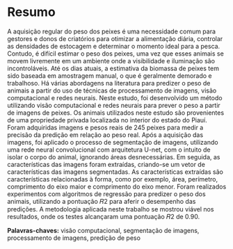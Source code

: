 # Resumo

A aquisição regular do peso dos peixes é uma necessidade comum para gestores
e donos de criatórios para otimizar a alimentação diária, controlar as densidades de
estocagem e determinar o momento ideal para a pesca. Contudo, é difícil estimar o
peso dos peixes, uma vez que esses animais se movem livremente em um ambiente
onde a visibilidade e iluminação são incontroláveis. Até os dias atuais, a estimativa
da biomassa de peixes tem sido baseada em amostragem manual, o que é geralmente
demorado e trabalhoso. Há várias abordagens na literatura para predizer o peso de
animais a partir do uso de técnicas de processamento de imagens, visão computacional e redes neurais. Neste estudo, foi desenvolvido um método utilizando visão
computacional e redes neurais para prever o peso a partir de imagens de peixes.
Os animais utilizados neste estudo são provenientes de uma propriedade privada
localizada no interior do estado do Piauí. Foram adquiridas imagens e pesos reais
de 245 peixes para medir a precisão da predição em relação ao peso real. Após a
aquisição das imagens, foi aplicado o processo de segmentação de imagens, utilizando uma rede neural convolucional com arquitetura U-net, com o intuito de isolar
o corpo do animal, ignorando áreas desnecessárias. Em seguida, as características
das imagens foram extraídas, criando-se um vetor de características das imagens
segmentadas. As características extraídas são características relacionadas à forma,
como por exemplo, área, perímetro, comprimento do eixo maior e comprimento do
eixo menor. Foram realizados experimentos com algoritmos de regressão para predizer o peso dos animais, utilizando a pontuação 𝑅2 para aferir o desempenho das
predições. A metodologia aplicada neste trabalho se mostrou viável nos resultados,
onde os testes alcançaram uma pontuação 𝑅2 de 0.90.

**Palavras-chaves:** visão computacional, segmentação de imagens, processamento
de imagens, predição de peso
